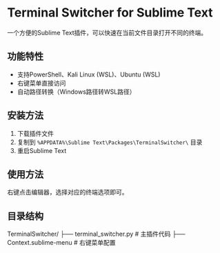 # Terminal Switcher for Sublime Text

一个方便的Sublime Text插件，可以快速在当前文件目录打开不同的终端。

## 功能特性
- 支持PowerShell、Kali Linux (WSL)、Ubuntu (WSL)
- 右键菜单直接访问
- 自动路径转换（Windows路径转WSL路径）


## 安装方法
1. 下载插件文件
2. 复制到 `%APPDATA%\Sublime Text\Packages\TerminalSwitcher\` 目录
3. 重启Sublime Text

## 使用方法
右键点击编辑器，选择对应的终端选项即可。

## 目录结构
TerminalSwitcher/
├── terminal_switcher.py           # 主插件代码
├── Context.sublime-menu           # 右键菜单配置
